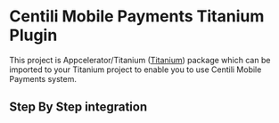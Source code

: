 # Centili Mobile Payments Titanium Plugin
This project is Appcelerator/Titanium ([Titanium](http://www.appcelerator.com/titanium/ "Appcelerator/Titanium")) package which can be imported to your Titanium project to enable you to use Centili Mobile Payments system.

## Step By Step integration